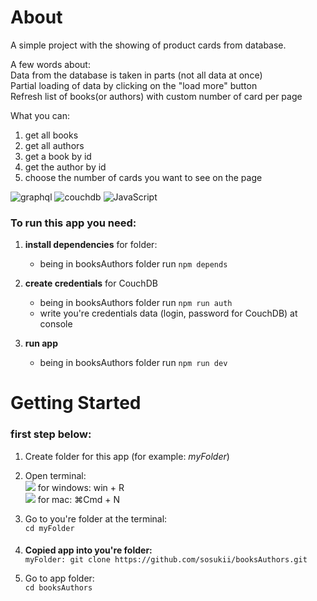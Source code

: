 # About
A simple project with the showing of product cards from database.

A few words about:\
Data from the database is taken in parts (not all data at once)\
Partial loading of data by clicking on the "load more" button\
Refresh list of books(or authors) with custom number of card per page

What you can:
1. get all books
2. get all authors
3. get a book by id
4. get the author by id
5. choose the number of cards you want to see on the page

![graphql](https://img.shields.io/badge/-Graphql-da0093?style=flat&logo=graphql)
![couchdb](https://img.shields.io/badge/-CouchDB-dd2427)
![JavaScript](https://img.shields.io/badge/-JavaScript-000?style=flat&logo=JavaScript)


### To run this app you need: 
1. **install dependencies** for folder: 
   + being in booksAuthors folder run `npm depends`
   
2. **create credentials** for CouchDB 
   + being in booksAuthors folder run `npm run auth` 
   + write you're credentials data (login, password for CouchDB) at console
3. **run app**
   + being in booksAuthors folder run `npm run dev`


# Getting Started
### first step below: 
1. Create folder for this app (for example: *myFolder*)

2. Open terminal: \
![](https://img.shields.io/badge/--ffffff?style=flat&logo=windows&logoColor=33ccff) for windows: win + R\
![](https://img.shields.io/badge/--ffffff?style=flat&logo=apple&logoColor=000) for mac: ⌘Cmd + N

3. Go to you're folder at the terminal: \
`cd myFolder` 
####
4. **Copied app into you're folder:** \
`myFolder: git clone https://github.com/sosukii/booksAuthors.git`

5. Go to app folder: \
`cd booksAuthors`




